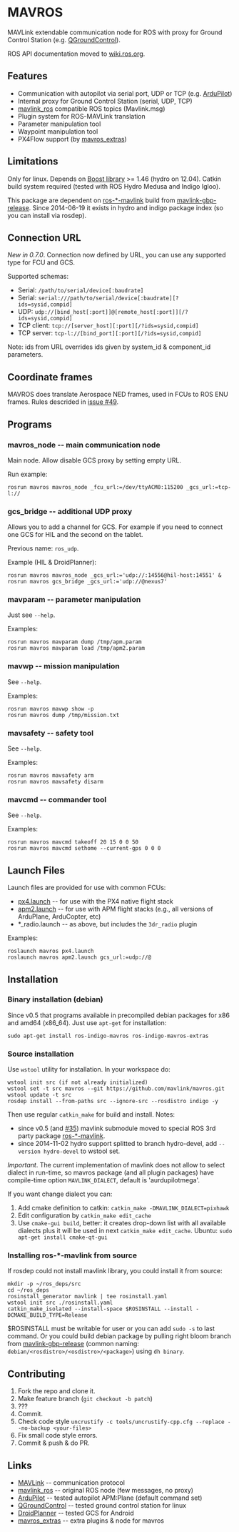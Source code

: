MAVROS
======

MAVLink extendable communication node for ROS
with proxy for Ground Control Station (e.g. [QGroundControl][qgc]).

ROS API documentation moved to [wiki.ros.org][wiki].


Features
--------

  - Communication with autopilot via serial port, UDP or TCP (e.g. [ArduPilot][apm])
  - Internal proxy for Ground Control Station (serial, UDP, TCP)
  - [mavlink\_ros][mlros] compatible ROS topics (Mavlink.msg)
  - Plugin system for ROS-MAVLink translation
  - Parameter manipulation tool
  - Waypoint manipulation tool
  - PX4Flow support (by [mavros\_extras][mrext])


Limitations
-----------

Only for linux. Depends on [Boost library][boost] >= 1.46 (hydro on 12.04).
Catkin build system required (tested with ROS Hydro Medusa and Indigo Igloo).

This package are dependent on [ros-\*-mavlink][mlwiki] build from [mavlink-gbp-release][mlgbp].
Since 2014-06-19 it exists in hydro and indigo package index (so you can install via rosdep).


Connection URL
--------------

*New in 0.7.0*. Connection now defined by URL,
you can use any supported type for FCU and GCS.

Supported schemas:

  - Serial: `/path/to/serial/device[:baudrate]`
  - Serial: `serial:///path/to/serial/device[:baudrate][?ids=sysid,compid]`
  - UDP: `udp://[bind_host[:port]]@[remote_host[:port]][/?ids=sysid,compid]`
  - TCP client: `tcp://[server_host][:port][/?ids=sysid,compid]`
  - TCP server: `tcp-l://[bind_port][:port][/?ids=sysid,compid]`

Note: ids from URL overrides ids given by system\_id & component\_id parameters.


Coordinate frames
-----------------

MAVROS does translate Aerospace NED frames, used in FCUs to ROS ENU frames.
Rules descrided in [issue #49][iss49].


Programs
--------

### mavros\_node -- main communication node

Main node. Allow disable GCS proxy by setting empty URL.

Run example:

    rosrun mavros mavros_node _fcu_url:=/dev/ttyACM0:115200 _gcs_url:=tcp-l://


### gcs\_bridge -- additional UDP proxy

Allows you to add a channel for GCS.
For example if you need to connect one GCS for HIL and the second on the tablet.

Previous name: `ros_udp`.

Example (HIL & DroidPlanner):

    rosrun mavros mavros_node _gcs_url:='udp://:14556@hil-host:14551' &
    rosrun mavros gcs_bridge _gcs_url:='udp://@nexus7'


### mavparam -- parameter manipulation

Just see `--help`.

Examples:

    rosrun mavros mavparam dump /tmp/apm.param
    rosrun mavros mavparam load /tmp/apm2.param


### mavwp -- mission manipulation

See `--help`.

Examples:

    rosrun mavros mavwp show -p
    rosrun mavros dump /tmp/mission.txt


### mavsafety -- safety tool

See `--help`.

Examples:

    rosrun mavros mavsafety arm
    rosrun mavros mavsafety disarm


### mavcmd -- commander tool

See `--help`.

Examples:

    rosrun mavros mavcmd takeoff 20 15 0 0 50
    rosrun mavros mavcmd sethome --current-gps 0 0 0


Launch Files
------------

Launch files are provided for use with common FCUs:

  * [px4.launch](launch/px4.launch) -- for use with the PX4 native flight stack
  * [apm2.launch](launch/apm2.launch) -- for use with APM flight stacks (e.g., all versions of ArduPlane, ArduCopter, etc)
  * *_radio.launch -- as above, but includes the `3dr_radio` plugin

Examples:

    roslaunch mavros px4.launch
    roslaunch mavros apm2.launch gcs_url:=udp://@


Installation
------------

### Binary installation (debian)

Since v0.5 that programs available in precompiled debian packages for x86 and amd64 (x86\_64).
Just use `apt-get` for installation:

    sudo apt-get install ros-indigo-mavros ros-indigo-mavros-extras


### Source installation

Use `wstool` utility for installation. In your workspace do:

    wstool init src (if not already initialized)
    wstool set -t src mavros --git https://github.com/mavlink/mavros.git
    wstool update -t src
    rosdep install --from-paths src --ignore-src --rosdistro indigo -y

Then use regular `catkin_make` for build and install.
Notes:
  - since v0.5 (and [#35][iss35]) mavlink submodule moved to special ROS 3rd party package [ros-\*-mavlink][mlwiki].
  - since 2014-11-02 hydro support splitted to branch hydro-devel, add `--version hydro-devel` to wstool set.

*Important*. The current implementation of mavlink does not allow to select dialect in run-time,
so mavros package (and all plugin packages) have compile-time option `MAVLINK_DIALECT`, default is 'aurdupilotmega'.

If you want change dialect you can:

1. Add cmake definition to catkin: `catkin_make -DMAVLINK_DIALECT=pixhawk`
2. Edit configuration by `catkin_make edit_cache`
3. Use `cmake-gui build`, better: it creates drop-down list with all available dialects
   plus it will be used in next `catkin_make edit_cache`.
   Ubuntu: `sudo apt-get install cmake-qt-gui`


### Installing ros-\*-mavlink from source

If rosdep could not install mavlink library, you could install it from source:

    mkdir -p ~/ros_deps/src
    cd ~/ros_deps
    rosinstall_generator mavlink | tee rosinstall.yaml
    wstool init src ./rosinstall.yaml
    catkin_make_isolated --install-space $ROSINSTALL --install -DCMAKE_BUILD_TYPE=Release

$ROSINSTALL must be writable for user or you can add `sudo -s` to last command.
Or you could build debian package by pulling right bloom branch from [mavlink-gbp-release][mlgbp]
(common naming: `debian/<rosdistro>/<osdistro>/<package>`) using `dh binary`.


Contributing
------------

1. Fork the repo and clone it.
2. Make feature branch (`git checkout -b patch`)
3. ???
4. Commit.
5. Check code style `uncrustify -c tools/uncrustify-cpp.cfg --replace --no-backup <your-files>`
6. Fix small code style errors.
7. Commit & push & do PR.


Links
-----

  - [MAVLink][ml] -- communication protocol
  - [mavlink\_ros][mlros] -- original ROS node (few messages, no proxy)
  - [ArduPilot][apm] -- tested autopilot APM:Plane (default command set)
  - [QGroundControl][qgc] -- tested ground control station for linux
  - [DroidPlanner][dp] -- tested GCS for Android
  - [mavros\_extras][mrext] -- extra plugins & node for mavros


[qgc]: http://qgroundcontrol.org/
[apm]: http://ardupilot.com/
[mlros]: https://github.com/mavlink/mavlink_ros
[boost]: http://www.boost.org/
[ml]: http://mavlink.org/mavlink/start
[dp]: https://github.com/arthurbenemann/droidplanner/
[mlgbp]: https://github.com/mavlink/mavlink-gbp-release
[iss35]: https://github.com/mavlink/mavros/issues/35
[iss49]: https://github.com/mavlink/mavros/issues/49
[wiki]: http://wiki.ros.org/mavros
[mrext]: https://github.com/mavlink/mavros/tree/master/mavros_extras
[mlwiki]: http://wiki.ros.org/mavlink
